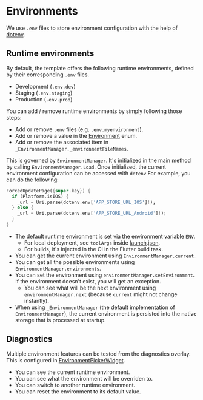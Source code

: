 # Environments

We use `.env` files to store environment configuration with the help of [dotenv](https://pub.dev/packages/dotenv).

## Runtime environments

By default, the template offers the following runtime environments, defined by their corresponding `.env` files.

- Development (`.env.dev`)
- Staging (`.env.staging`)
- Production (`.env.prod`)

You can add / remove runtime environments by simply following those steps:
- Add or remove `.env` files (e.g. `.env.myenvironment`).
- Add or remove a value in the [Environment](../src/app/lib/business/environment/environment.dart) enum.
- Add or remove the associated item in `_EnvironmentManager._environmentFileNames`.

This is governed by `EnvironmentManager`. It's initialized in the main method by calling `EnvironmentManager.Load`.
Once initialized, the current environment configuration can be accessed with `dotenv` For example, you can do the following:
```dart
ForcedUpdatePage({super.key}) {
  if (Platform.isIOS) {
    _url = Uri.parse(dotenv.env['APP_STORE_URL_IOS']!);
  } else {
    _url = Uri.parse(dotenv.env['APP_STORE_URL_Android']!);
  }
}
```

- The default runtime environment is set via the environment variable `ENV`.
    - For local deployment, see `toolArgs` inside [launch.json](../.vscode/launch.json).
    - For builds, it's injected in the CI in the Flutter build task.
- You can get the current environment using `EnvironmentManager.current`.
- You can get all the possible environments using `EnvironmentManager.environments`.
- You can set the environment using `environmentManager.setEnvironment`. If the environment doesn't exist, you will get an exception.
  - You can see what will be the next environment using `environmentManager.next` (because `current` might not change instantly).
- When using `_EnvironmentManager` (the default implementation of `EnvironmentManager`), the current environment is persisted into the native storage that is processed at startup.

## Diagnostics

Multiple environment features can be tested from the diagnostics overlay.
This is configured in [EnvironmentPickerWidget](../src/app/lib/presentation/diagnostic/environment_picker_widget.dart).

- You can see the current runtime environment.
- You can see what the environment will be overriden to. 
- You can switch to another runtime environment.
- You can reset the environment to its default value.